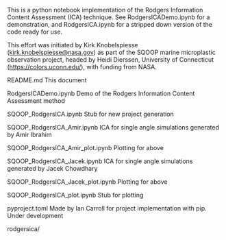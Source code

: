 This is a python notebook implementation of the Rodgers Information Content Assessment (ICA) technique. See RodgersICADemo.ipynb for a demonstration, and RodgersICA.ipynb for a stripped down version of the code ready for use.

This effort was initiated by Kirk Knobelspiesse (kirk.knobelspiesse@nasa.gov) as part of the SQOOP marine microplastic observation project, headed by Heidi Dierssen, University of Connecticut (https://colors.uconn.edu/), with funding from NASA.  

README.md                           This document

RodgersICADemo.ipynb                Demo of the Rodgers Information Content Assessment method

SQOOP_RodgersICA.ipynb              Stub for new project generation

SQOOP_RodgersICA_Amir.ipynb         ICA for single angle simulations generated by Amir Ibrahim

SQOOP_RodgersICA_Amir_plot.ipynb    Plotting for above

SQOOP_RodgersICA_Jacek.ipynb        ICA for single angle simulations generated by Jacek Chowdhary

SQOOP_RodgersICA_Jacek_plot.ipynb   Plotting for above

SQOOP_RodgersICA_plot.ipynb         Stub for plotting

pyproject.toml                      Made by Ian Carroll for project implementation with pip. Under development

rodgersica/
